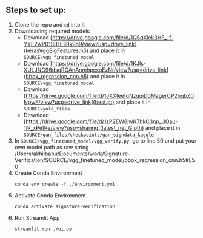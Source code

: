 ## Steps to set up:
1. Clone the repo and `cd` into it
2. Downloading required models
   * Download [https://drive.google.com/file/d/1Q5qXlek3HF_-f-YYE2wP01S0HBl9k9o9/view?usp=drive_link](kerasVggSigFeatures.h5) and place it in `SOURCE\vgg_finetuned_model`
   * Download [https://drive.google.com/file/d/1KJIs-XULJNG96dsgRGAnAnmhpcxqEzNr/view?usp=drive_link](bbox_regression_cnn.h5) and place it in `SOURCE\vgg_finetuned_model`
   * Download [https://drive.google.com/file/d/1JXXIeefqNzqqiD0MagerCP2nqbZ0NpwF/view?usp=drive_link](best.pt) and place it in `SOURCE\yolo_files`
   * Download [https://drive.google.com/file/d/1zP2EW8jwK7hkC3np_UOaJ-1iR_xPetRe/view?usp=sharing](latest_net_G.pth) and place it in `SOURCE/gan_files/checkpoints/gan_signdata_kaggle`
3. In `SOURCE/vgg_finetuned_model/vgg_verify.py`, go to line 50 and put your own model path as raw string /Users/akhilbabu/Documents/work/Signature-Verification/SOURCE/vgg_finetuned_model/bbox_regression_cnn.h5#L50
4. Create Conda Environment
   ```
   conda env create -f ./environment.yml
   ```
5. Activate Conda Environment
   ```
   conda activate signature-verification
   ```
6. Run Streamlit App
   ```
   streamlit run ./ui.py
   ```
